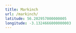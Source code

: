 ```yaml
---
title: Markinch
url: /markinch/
latitude: 56.202957000000005
longitude: -3.1324666000000003
---
```

